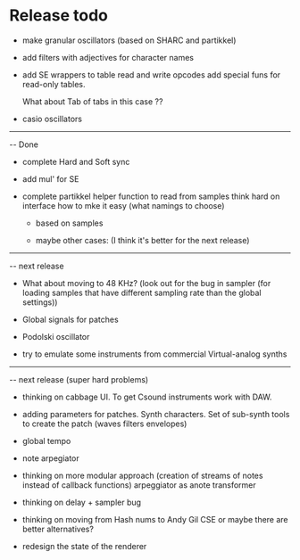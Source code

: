 Release todo
============================

* make granular oscillators (based on SHARC and partikkel)

* add filters with adjectives for character names

* add SE wrappers to table read and write opcodes
   add special funs for read-only tables.

   What about Tab of tabs in this case ??

* casio oscillators

----------------------------------------
-- Done

* complete Hard and Soft sync 

* add mul' for SE

* complete partikkel helper function to read from samples
    think hard on interface how to mke it easy  (what namings to choose)

    * based on samples

    * maybe other cases:  (I think it's better for the next release)


------------------------------
-- next release

* What about moving to 48 KHz? (look out for the bug in sampler (for loading samples that have different sampling rate than the global settings))

* Global signals for patches

* Podolski oscillator

* try to emulate some instruments from commercial Virtual-analog synths

------------------------------
-- next release (super hard problems)

* thinking on cabbage UI. To get Csound instruments work with DAW.

* adding parameters for patches. Synth characters. Set of sub-synth tools to create the patch (waves filters envelopes)

* global tempo

* note arpegiator

* thinking on more modular approach (creation of streams of notes instead of callback functions)
   arpeggiator as anote transformer

* thinking on delay + sampler bug

* thinking on moving from Hash nums to Andy Gil CSE or maybe there are better alternatives?

* redesign the state of the renderer